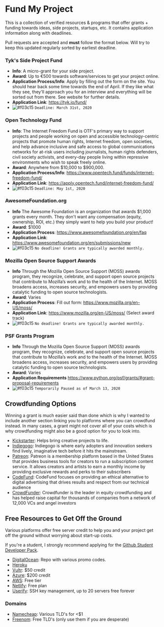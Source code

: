 # Fund My Project
This is a collection of verified resources & programs that offer grants + funding towards ideas, side projects, startups, etc. It contains application information along with deadlines.

Pull requests are accepted and **must** follow the format below. Will try to keep this updated regularly sorted by earliest deadline.

### Tyk's Side Project Fund
* **Info**: A micro-grant for your side project.
* **Award**: Up to €500 towards software/services to get your project online.
* **Application Process/Info**: Apply by filling out the form on the site. You should hear back some time towards the end of April. If they like what they see, they'll approach you for an interview and everything will be sorted out from there. See website for further details.
* **Application Link**: https://tyk.io/fund/
* ![#f03c15](https://placehold.it/15/f03c15/000000?text=+) `Deadline: March 31st, 2020`

### Open Technology Fund
* **Info**: The Internet Freedom Fund is OTF's primary way to support projects and people working on open and accessible technology-centric projects that promote human rights, Internet freedom, open societies, and help advance inclusive and safe access to global communications networks for at-risk users including journalists, human rights defenders, civil society activists, and every-day people living within repressive environments who wish to speak freely online.
* **Award**: Anywhere from $10,000 to $900,000. 
* **Application Process/Info**: https://www.opentech.fund/funds/internet-freedom-fund/
* **Application Link**: https://apply.opentech.fund/internet-freedom-fund/
* ![#f03c15](https://placehold.it/15/f03c15/000000?text=+) `Deadline: May 1st, 2020`


### AwesomeFoundation.org
* **Info** The Awesome Foundation is an organization that awards $1,000 grants every month. They don't want any compensation (equity, ownership, ROI, etc.) they simply want to help you build your product!
* **Award**: $1000
* **Application Process**: https://www.awesomefoundation.org/en/faq
* **Application Link**: https://www.awesomefoundation.org/en/submissions/new
* ![#f03c15](https://placehold.it/15/f03c15/000000?text=+) `No deadline! Grants are typically awarded monthly.`

### Mozilla Open Source Support Awards
* **Info** Through the Mozilla Open Source Support (MOSS) awards program, they recognize, celebrate, and support open source projects that contribute to Mozilla’s work and to the health of the Internet. MOSS broadens access, increases security, and empowers users by providing catalytic funding to open source technologists.
* **Award**: Varies
* **Application Process**: Fill out form: https://www.mozilla.org/en-US/moss/
* **Application Link**: https://www.mozilla.org/en-US/moss/ (Select award track)
* ![#f03c15](https://placehold.it/15/f03c15/000000?text=+) `No deadline! Grants are typically awarded monthly.`

### PSF Grants Program
* **Info** Through the Mozilla Open Source Support (MOSS) awards program, they recognize, celebrate, and support open source projects that contribute to Mozilla’s work and to the health of the Internet. MOSS broadens access, increases security, and empowers users by providing catalytic funding to open source technologists.
* **Award**: Varies
* **Application Requirements** https://www.python.org/psf/grants/#grant-proposal-requirements
* ![#f03c15](https://placehold.it/15/f03c15/000000?text=+) `Temporarily Paused as of March 13, 2020`

## Crowdfunding Options
Winning a grant is much easier said than done which is why I wanted to include another section linking you to platforms where you can crowdfund instead. In many cases, a grant might not cover all of your costs which is why crowdfunding might also be a good option for you to look into.

* [Kickstarter](https://kickstarter.com): Helps bring creative projects to life.
* [Indiegogo](https://www.indiegogo.com/): Indiegogo is where early adopters and innovation seekers find lively, imaginative tech before it hits the mainstream.
* [Patreon](https://www.patreon.com/): Patreon is a membership platform based in the United States that provides business tools for creators to run a subscription content service. It allows creators and artists to earn a monthly income by providing exclusive rewards and perks to their subscribers
* [CodeFund](https://codefund.io): CodeFund focuses on providing an ethical alternative to digital advertising that drives results and respect from our technical audience
* [CrowdFunder](https://crowdfunder.com): Crowdfunder is the leader in equity crowdfunding and has helped raise capital for thousands of companies from a network of 12,000 VCs and angel investors 

## Free Resources to Get Off the Ground
Various platforms offer free server credit to help you and your project get off the ground without worrying about start-up costs.

If you're a student, I strongly recommend applying for the [Github Student Developer Pack](https://education.github.com/pack).

* [DigitalOcean](https://gist.github.com/giansalex/8be8b68dce8f4e2e8dc228cb599a596c): Repo with various promo codes.
* [Heroku](https://www.heroku.com/free)
* [Vultr](https://www.vultr.com/promo/try50/?service=try50&gclid=Cj0KCQjw9tbzBRDVARIsAMBplx8xj-tqmDkAI7YigFg4d-Nx2ViGTBNM_7p-nwcnLbzAftOesPXwb5oaAtx1EALw_wcB): $50 credit
* [Azure](https://azure.microsoft.com/en-us/free/search/?&ef_id=Cj0KCQjw9tbzBRDVARIsAMBplx9PigtIuHm8Qq-BZUg08QQH_MRNiPe4veK6J6U7z7kA0M28LtyIuEMaAmjUEALw_wcB:G:s&OCID=AID2000128_SEM_9abWh9Gi&MarinID=9abWh9Gi_287508793827_free%20aws%20credits_e_c__55584146309_kwd-458022906128&lnkd=Google_Azure_compete&gclid=Cj0KCQjw9tbzBRDVARIsAMBplx9PigtIuHm8Qq-BZUg08QQH_MRNiPe4veK6J6U7z7kA0M28LtyIuEMaAmjUEALw_wcB): $200 credit
* [AWS](https://aws.amazon.com/free/?all-free-tier.sort-by=item.additionalFields.SortRank&all-free-tier.sort-order=asc): Free tier
* [Netlify](https://app.netlify.com/signup?_ga=2.78488534.316458120.1584819332-1497192649.1584819332): Free plan
* [Userify](https://userify.com): SSH key management, up to 20 servers free forever

### Domains
* [Namecheap](https://www.namecheap.com/promos/amazing98s/): Various TLD's for <$1
* [Freenom](https://www.freenom.com/en/index.html?lang=en): Free TLD's (only use them if you are desperate)



